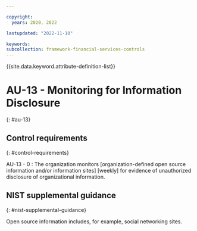 ```yaml
---

copyright:
  years: 2020, 2022

lastupdated: "2022-11-10"

keywords: 
subcollection: framework-financial-services-controls
---
```


{{site.data.keyword.attribute-definition-list}}

               
# AU-13 - Monitoring for Information Disclosure
{: #au-13}

## Control requirements
{: #control-requirements}

AU-13 - 0
    : The organization monitors [organization-defined open source information and/or information sites] [weekly] for evidence of unauthorized disclosure of organizational information.

## NIST supplemental guidance
{: #nist-supplemental-guidance}

Open source information includes, for example, social networking sites.





